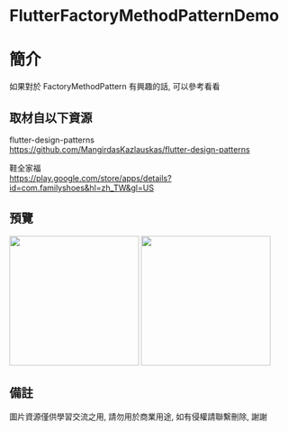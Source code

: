 # FlutterFactoryMethodPatternDemo

簡介
==================================
如果對於 FactoryMethodPattern 有興趣的話, 可以參考看看                                 

取材自以下資源
--------
flutter-design-patterns                                                                 
https://github.com/MangirdasKazlauskas/flutter-design-patterns     
                  	
鞋全家福                                                                 
https://play.google.com/store/apps/details?id=com.familyshoes&hl=zh_TW&gl=US     

預覽
--------
<p align="left">
  <img src="https://i.imgur.com/p0WfLBJ.png" width="230"/>
  <img src="https://i.imgur.com/CEIab75.png" width="230"/>
</p> 

備註
--------
圖片資源僅供學習交流之用, 請勿用於商業用途, 如有侵權請聯繫刪除, 謝謝
